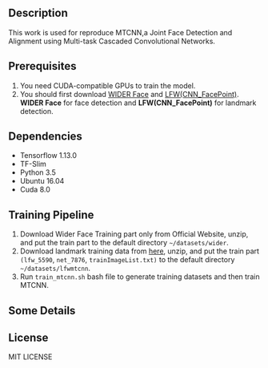 ## Description
This work is used for reproduce MTCNN,a Joint Face Detection and Alignment using Multi-task Cascaded Convolutional Networks.

## Prerequisites
1. You need CUDA-compatible GPUs to train the model.
2. You should first download [WIDER Face](http://mmlab.ie.cuhk.edu.hk/projects/WIDERFace/) and [LFW(CNN_FacePoint)](http://mmlab.ie.cuhk.edu.hk/archive/CNN_FacePoint.htm). **WIDER Face** for face detection and **LFW(CNN_FacePoint)** for landmark detection.

## Dependencies
* Tensorflow 1.13.0
* TF-Slim
* Python 3.5
* Ubuntu 16.04
* Cuda 8.0

## Training Pipeline
1. Download Wider Face Training part only from Official Website, unzip, and put the train part to the default directory `~/datasets/wider`.
2. Download landmark training data from [here]((http://mmlab.ie.cuhk.edu.hk/archive/CNN_FacePoint.htm)), unzip, and put the train part `(lfw_5590`, `net_7876`, `trainImageList.txt)` to the default directory `~/datasets/lfwmtcnn`.
3. Run `train_mtcnn.sh` bash file to generate training datasets and then train MTCNN.

## Some Details

## License
MIT LICENSE
